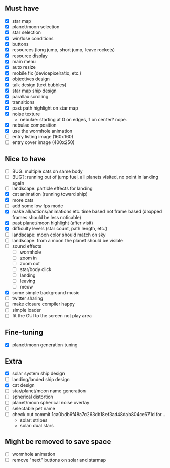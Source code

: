 ## Must have
- [x] star map
- [x] planet/moon selection
- [x] star selection
- [x] win/lose conditions
- [x] buttons
- [x] resources (long jump, short jump, leave rockets)
- [x] resource display
- [x] main menu
- [x] auto resize
- [x] mobile fix (devicepixelratio, etc.)
- [x] objectives design
- [x] talk design (text bubbles)
- [x] star map ship design
- [x] parallax scrolling
- [x] transitions
- [x] past path highlight on star map
- [x] noise texture
  - nebulae: starting at 0 on edges, 1 on center? nope.
- [x] nebulae composition
- [x] use the wormhole animation
- [ ] entry listing image (160x160)
- [ ] entry cover image (400x250)

## Nice to have
- [ ] BUG: multiple cats on same body
- [ ] BUG?: running out of jump fuel, all planets visited, no point in landing again
- [ ] landscape: particle effects for landing
- [x] cat animation (running toward ship)
- [x] more cats
- [ ] add some low fps mode
- [x] make all/actions/animations etc. time based not frame based (dropped frames should be less noticable)
- [x] past planet/moon highlight (after visit)
- [x] difficulty levels (star count, path length, etc.)
- [ ] landscape: moon color should match on sky
- [ ] landscape: from a moon the planet should be visible
- [ ] sound effects
  - [ ] wormhole
  - [ ] zoom in
  - [ ] zoom out
  - [ ] star/body click
  - [ ] landing
  - [ ] leaving
  - [ ] meow
- [x] some simple background music
- [ ] twitter sharing
- [ ] make closure compiler happy
- [ ] simple loader
- [ ] fit the GUI to the screen not play area

## Fine-tuning
- [x] planet/moon generation tuning

## Extra
- [x] solar system ship design
- [ ] landing/landed ship design
- [x] cat design
- [ ] star/planet/moon name generation
- [ ] spherical distortion
- [ ] planet/moon spherical noise overlay
- [ ] selectable pet name
- [ ] check out commit 1ca0bdb6f48a7c263db18ef3ad48dab804ce671d for...
  - solar: stripes
  - solar: dual stars

## Might be removed to save space
- [ ] wormhole animation
- [ ] remove "next" buttons on solar and starmap
